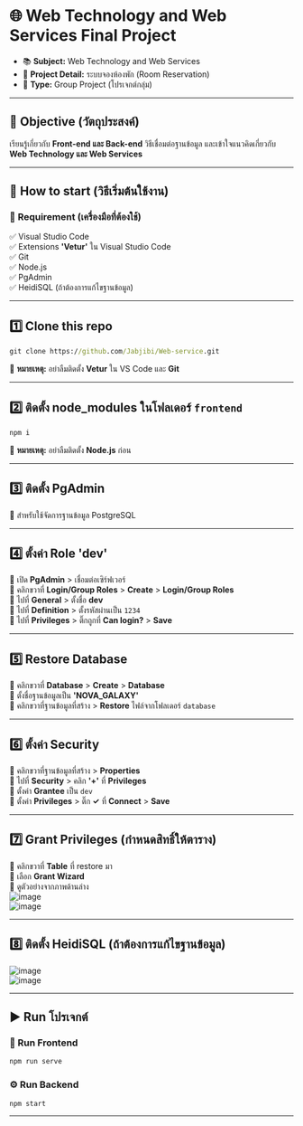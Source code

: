 # 🌐 Web Technology and Web Services Final Project  

- 📚 **Subject:** Web Technology and Web Services  
- 🏢 **Project Detail:** ระบบจองห้องพัก (Room Reservation)  
- 👥 **Type:** Group Project (โปรเจกต์กลุ่ม)  

---

## 🎯 Objective (วัตถุประสงค์)  
เรียนรู้เกี่ยวกับ **Front-end และ Back-end** วิธีเชื่อมต่อฐานข้อมูล และเข้าใจแนวคิดเกี่ยวกับ **Web Technology และ Web Services**  

---

## 🚀 How to start (วิธีเริ่มต้นใช้งาน)  

### 📌 **Requirement (เครื่องมือที่ต้องใช้)**  
✅ Visual Studio Code  
✅ Extensions **'Vetur'** ใน Visual Studio Code  
✅ Git  
✅ Node.js  
✅ PgAdmin  
✅ HeidiSQL (ถ้าต้องการแก้ไขฐานข้อมูล)  

---

## 1️⃣ Clone this repo  
```cmd
git clone https://github.com/Jabjibi/Web-service.git
```
📌 **หมายเหตุ:** อย่าลืมติดตั้ง **Vetur** ใน VS Code และ **Git**  

---

## 2️⃣ ติดตั้ง **node_modules** ในโฟลเดอร์ `frontend`  
```cmd
npm i 
```
📌 **หมายเหตุ:** อย่าลืมติดตั้ง **Node.js** ก่อน  

---

## 3️⃣ ติดตั้ง **PgAdmin**  
📌 สำหรับใช้จัดการฐานข้อมูล PostgreSQL  

---

## 4️⃣ ตั้งค่า Role **'dev'**  
🔹 เปิด **PgAdmin** > เชื่อมต่อเซิร์ฟเวอร์  
🔹 คลิกขวาที่ **Login/Group Roles** > **Create** > **Login/Group Roles**  
🔹 ไปที่ **General** > ตั้งชื่อ **dev**  
🔹 ไปที่ **Definition** > ตั้งรหัสผ่านเป็น `1234`  
🔹 ไปที่ **Privileges** > ติ๊กถูกที่ **Can login?** > **Save**  

---

## 5️⃣ Restore Database  
🔹 คลิกขวาที่ **Database** > **Create** > **Database**  
🔹 ตั้งชื่อฐานข้อมูลเป็น **'NOVA_GALAXY'**  
🔹 คลิกขวาที่ฐานข้อมูลที่สร้าง > **Restore** ไฟล์จากโฟลเดอร์ `database`  

---

## 6️⃣ ตั้งค่า **Security**  
🔹 คลิกขวาที่ฐานข้อมูลที่สร้าง > **Properties**  
🔹 ไปที่ **Security** > คลิก **'+'** ที่ **Privileges**  
🔹 ตั้งค่า **Grantee** เป็น `dev`  
🔹 ตั้งค่า **Privileges** > ติ๊ก **✓** ที่ **Connect** > **Save**  

---

## 7️⃣ Grant Privileges (กำหนดสิทธิ์ให้ตาราง)  
🔹 คลิกขวาที่ **Table** ที่ restore มา  
🔹 เลือก **Grant Wizard**  
🔹 ดูตัวอย่างจากภาพด้านล่าง  
![image](https://github.com/user-attachments/assets/0ca173e6-9bcf-4a6a-916e-0a2d809456ba)  
![image](https://github.com/user-attachments/assets/bce7d7a6-a8c8-4d15-8220-e937a433678f)  

---

## 8️⃣ ติดตั้ง **HeidiSQL** (ถ้าต้องการแก้ไขฐานข้อมูล)  
![image](https://github.com/user-attachments/assets/da111da5-ab25-4bd3-925c-fa0a87b80885)  
![image](https://github.com/user-attachments/assets/07e20d0c-6ed8-49d5-b7aa-a509dc9f13fe)  

---

## ▶️ **Run โปรเจกต์**  

### 🎨 Run Frontend  
```cmd
npm run serve
```

### ⚙️ Run Backend  
```cmd
npm start
```

---
